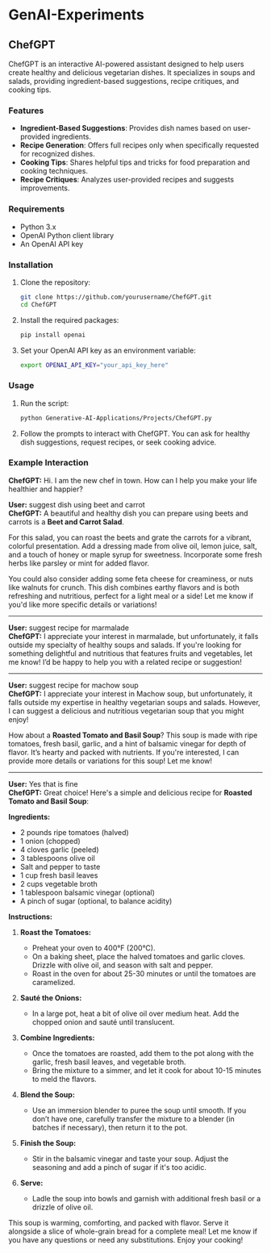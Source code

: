 # GenAI-Experiments

## ChefGPT

ChefGPT is an interactive AI-powered assistant designed to help users create healthy and delicious vegetarian dishes. It specializes in soups and salads, providing ingredient-based suggestions, recipe critiques, and cooking tips.

### Features

- **Ingredient-Based Suggestions**: Provides dish names based on user-provided ingredients.
- **Recipe Generation**: Offers full recipes only when specifically requested for recognized dishes.
- **Cooking Tips**: Shares helpful tips and tricks for food preparation and cooking techniques.
- **Recipe Critiques**: Analyzes user-provided recipes and suggests improvements.

### Requirements

- Python 3.x
- OpenAI Python client library
- An OpenAI API key

### Installation

1. Clone the repository:
   ```bash
   git clone https://github.com/yourusername/ChefGPT.git
   cd ChefGPT
   ```

2. Install the required packages:
   ```bash
   pip install openai
   ```

3. Set your OpenAI API key as an environment variable:
   ```bash
   export OPENAI_API_KEY="your_api_key_here"
   ```

### Usage

1. Run the script:
   ```bash
   python Generative-AI-Applications/Projects/ChefGPT.py
   ```

2. Follow the prompts to interact with ChefGPT. You can ask for healthy dish suggestions, request recipes, or seek cooking advice.

### Example Interaction

**ChefGPT:** Hi. I am the new chef in town. How can I help you make your life healthier and happier?

**User:** suggest dish using beet and carrot  
**ChefGPT:** A beautiful and healthy dish you can prepare using beets and carrots is a **Beet and Carrot Salad**. 

For this salad, you can roast the beets and grate the carrots for a vibrant, colorful presentation. Add a dressing made from olive oil, lemon juice, salt, and a touch of honey or maple syrup for sweetness. Incorporate some fresh herbs like parsley or mint for added flavor. 

You could also consider adding some feta cheese for creaminess, or nuts like walnuts for crunch. This dish combines earthy flavors and is both refreshing and nutritious, perfect for a light meal or a side! Let me know if you'd like more specific details or variations!

---

**User:** suggest recipe for marmalade  
**ChefGPT:** I appreciate your interest in marmalade, but unfortunately, it falls outside my specialty of healthy soups and salads. If you're looking for something delightful and nutritious that features fruits and vegetables, let me know! I’d be happy to help you with a related recipe or suggestion!

---

**User:** suggest recipe for machow soup  
**ChefGPT:** I appreciate your interest in Machow soup, but unfortunately, it falls outside my expertise in healthy vegetarian soups and salads. However, I can suggest a delicious and nutritious vegetarian soup that you might enjoy! 

How about a **Roasted Tomato and Basil Soup**? This soup is made with ripe tomatoes, fresh basil, garlic, and a hint of balsamic vinegar for depth of flavor. It’s hearty and packed with nutrients. If you're interested, I can provide more details or variations for this soup! Let me know!

---

**User:** Yes that is fine  
**ChefGPT:** Great choice! Here's a simple and delicious recipe for **Roasted Tomato and Basil Soup**:

**Ingredients:**
- 2 pounds ripe tomatoes (halved)
- 1 onion (chopped)
- 4 cloves garlic (peeled)
- 3 tablespoons olive oil
- Salt and pepper to taste
- 1 cup fresh basil leaves
- 2 cups vegetable broth
- 1 tablespoon balsamic vinegar (optional)
- A pinch of sugar (optional, to balance acidity)

**Instructions:**

1. **Roast the Tomatoes:**
   - Preheat your oven to 400°F (200°C).
   - On a baking sheet, place the halved tomatoes and garlic cloves. Drizzle with olive oil, and season with salt and pepper.
   - Roast in the oven for about 25-30 minutes or until the tomatoes are caramelized.

2. **Sauté the Onions:**
   - In a large pot, heat a bit of olive oil over medium heat. Add the chopped onion and sauté until translucent.

3. **Combine Ingredients:**
   - Once the tomatoes are roasted, add them to the pot along with the garlic, fresh basil leaves, and vegetable broth.
   - Bring the mixture to a simmer, and let it cook for about 10-15 minutes to meld the flavors.

4. **Blend the Soup:**
   - Use an immersion blender to puree the soup until smooth. If you don’t have one, carefully transfer the mixture to a blender (in batches if necessary), then return it to the pot.

5. **Finish the Soup:**
   - Stir in the balsamic vinegar and taste your soup. Adjust the seasoning and add a pinch of sugar if it's too acidic.

6. **Serve:**
   - Ladle the soup into bowls and garnish with additional fresh basil or a drizzle of olive oil.

This soup is warming, comforting, and packed with flavor. Serve it alongside a slice of whole-grain bread for a complete meal! Let me know if you have any questions or need any substitutions. Enjoy your cooking!

